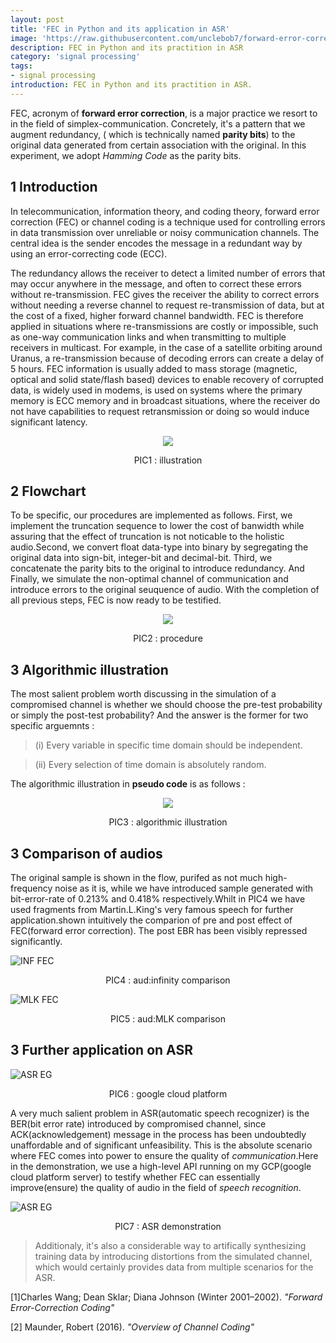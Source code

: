 ```yaml
---
layout: post
title: 'FEC in Python and its application in ASR'
image: 'https://raw.githubusercontent.com/unclebob7/forward-error-correction-with-hamming-code/master/Forward-Error-Correction.gif'
description: FEC in Python and its practition in ASR
category: 'signal processing'
tags:
- signal processing
introduction: FEC in Python and its practition in ASR.
---
```


FEC, acronym of **forward error correction**, is a major practice we resort to in the field of simplex-communication. Concretely, it's a pattern that we augment redundancy, ( which is technically named **parity bits**) to the original data generated from certain association with the original. In this experiment, we adopt *Hamming Code* as the parity bits. 

## 1    Introduction
In telecommunication, information theory, and coding theory, forward error correction (FEC) or channel coding is a technique used for controlling errors in data transmission over unreliable or noisy communication channels. The central idea is the sender encodes the message in a redundant way by using an error-correcting code (ECC).

The redundancy allows the receiver to detect a limited number of errors that may occur anywhere in the message, and often to correct these errors without re-transmission. FEC gives the receiver the ability to correct errors without needing a reverse channel to request re-transmission of data, but at the cost of a fixed, higher forward channel bandwidth. FEC is therefore applied in situations where re-transmissions are costly or impossible, such as one-way communication links and when transmitting to multiple receivers in multicast. For example, in the case of a satellite orbiting around Uranus, a re-transmission because of decoding errors can create a delay of 5 hours. FEC information is usually added to mass storage (magnetic, optical and solid state/flash based) devices to enable recovery of corrupted data, is widely used in modems, is used on systems where the primary memory is ECC memory and in broadcast situations, where the receiver do not have capabilities to request retransmission or doing so would induce significant latency.

<p align="center">
  <img src="https://raw.githubusercontent.com/unclebob7/forward-error-correction-with-hamming-code/master/Forward-Error-Correction.gif">
</p>

<center>PIC1 : illustration</center>

## 2    Flowchart
To be specific, our procedures are implemented as follows. First, we implement the truncation sequence to lower the cost of banwidth while assuring that the effect of truncation is not noticable to the holistic audio.Second, we convert float data-type into binary by segregating the original data into sign-bit, integer-bit and decimal-bit. Third, we concatenate the parity bits to the original to introduce redundancy.
And Finally, we simulate the non-optimal channel of communication and introduce errors to the original seuquence of audio. With the completion of all previous steps, FEC is now ready to be testified.

<p align="center">
  <img src="https://raw.githubusercontent.com/unclebob7/forward-error-correction-with-hamming-code/master/procedure.png">
</p>

<center>PIC2 : procedure</center>

## 3    Algorithmic illustration
The most salient problem worth discussing in the simulation of a compromised channel is whether we should choose the pre-test probability or simply the post-test probability?
And the answer is the former for two specific arguemnts : 
> (i) Every variable in specific time domain should be independent.

> (ii) Every selection of time domain is absolutely random.

The algorithmic illustration in **pseudo code** is as follows : 
<p align="center">
  <img src="https://raw.githubusercontent.com/unclebob7/forward-error-correction-with-hamming-code/master/pseudo_code.png">
</p>


<center>PIC3 : algorithmic illustration</center>

## 3    Comparison of audios
The original sample is shown in the flow, purifed as not much high-frequency noise as it is, while we have introduced sample generated with bit-error-rate of 0.213% and 0.418% respectively.Whilt in PIC4 we have used fragments from Martin.L.King's very famous speech for further application.shown intuitively the comparion of pre and post effect of FEC(forward error correction). The post EBR has been visibly repressed significantly.

![INF FEC](https://raw.githubusercontent.com/unclebob7/forward-error-correction-with-hamming-code/master/inf_comp.PNG)
<center>PIC4 : aud:infinity comparison</center>

![MLK FEC](https://raw.githubusercontent.com/unclebob7/forward-error-correction-with-hamming-code/master/mlk_comp.PNG)
<center>PIC5 : aud:MLK comparison</center>

## 3    Further application on ASR
![ASR EG](https://raw.githubusercontent.com/unclebob7/forward-error-correction-with-hamming-code/master/gcp.png)

<center>PIC6 : google cloud platform</center>

A very much salient problem in ASR(automatic speech recognizer) is the BER(bit error rate) introduced by compromised channel, since ACK(acknowledgement) message in the process has been undoubtedly unaffordable and of significant unfeasibility. This is the absolute scenario where FEC comes into power to ensure the quality of *communication*.Here in the demonstration, we use a high-level API running on my GCP(google cloud platform server) to testify whether FEC can essentially improve(ensure) the quality of audio in the field of *speech recognition*.

![ASR EG](https://raw.githubusercontent.com/unclebob7/forward-error-correction-with-hamming-code/master/fec_gradient_ascend.PNG)

<center>PIC7 : ASR demonstration</center>

> Additionaly, it's also a considerable way to artifically synthesizing training data by introducing distortions from the simulated channel, which would certainly provides data from multiple scenarios for the ASR.

[1]Charles Wang; Dean Sklar; Diana Johnson (Winter 2001–2002). *"Forward Error-Correction Coding"*

[2] Maunder, Robert (2016). *"Overview of Channel Coding"*
